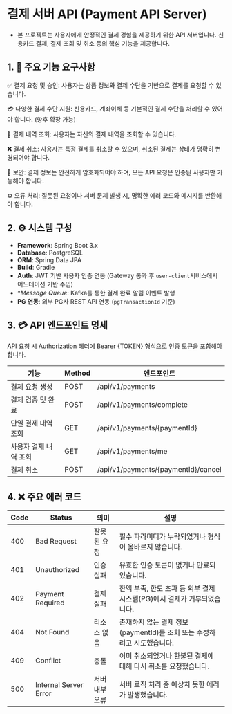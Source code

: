 # 결제 서버 API (Payment API Server)
- 본 프로젝트는 사용자에게 안정적인 결제 경험을 제공하기 위한 API 서버입니다. 신용카드 결제, 결제 조회 및 취소 등의 핵심 기능을 제공합니다.



## 1. 📜 주요 기능 요구사항
✅ 결제 요청 및 승인: 사용자는 상품 정보와 결제 수단을 기반으로 결제를 요청할 수 있습니다.

💳 다양한 결제 수단 지원: 신용카드, 계좌이체 등 기본적인 결제 수단을 처리할 수 있어야 합니다. (향후 확장 가능)

📜 결제 내역 조회: 사용자는 자신의 결제 내역을 조회할 수 있습니다.

❌ 결제 취소: 사용자는 특정 결제를 취소할 수 있으며, 취소된 결제는 상태가 명확히 변경되어야 합니다.

🔐 보안: 결제 정보는 안전하게 암호화되어야 하며, 모든 API 요청은 인증된 사용자만 가능해야 합니다.

⚙️ 오류 처리: 잘못된 요청이나 서버 문제 발생 시, 명확한 에러 코드와 메시지를 반환해야 합니다.




## 2. ⚙ 시스템 구성

- **Framework**: Spring Boot 3.x
- **Database**: PostgreSQL
- **ORM**: Spring Data JPA
- **Build**: Gradle
- **Auth**: JWT 기반 사용자 인증 연동 (Gateway 통과 후 `user-client`서비스에서 어노테이션 기반 주입)
- **Message Queue*: Kafka를 통한 결제 완료 알림 이벤트 발행
- **PG 연동**: 외부 PG사 REST API 연동 (`pgTransactionId` 기준)



## 3. 💳 API 엔드포인트 명세
API 요청 시 Authorization 헤더에 Bearer {TOKEN} 형식으로 인증 토큰을 포함해야 합니다.

| 기능              | Method | 엔드포인트                                  |
|-----------------|--------|----------------------------------------------|
| 결제 요청 생성        | POST   | /api/v1/payments                            | 
| 결제 검증 및 완료      | POST   | /api/v1/payments/complete                   | 
| 단일 결제 내역 조회     | GET    | /api/v1/payments/{paymentId}               |
| 사용자 결제 내역 조회    | GET    | /api/v1/payments/me                         |
| 결제 취소           | POST   | /api/v1/payments/{paymentId}/cancel         |


## 4. ❌ 주요 에러 코드 
| Code|       Status            |	의미| 	설명                                                  |
|---------|-----------------------|---|------------------------------------------------------|
| 400         | Bad Request           | 	잘못된 요청       |	필수 파라미터가 누락되었거나 형식이 올바르지 않습니다.|
| 401         | Unauthorized          | 	인증 실패	|유효한 인증 토큰이 없거나 만료되었습니다.                       |
| 402         | Payment Required      | 	결제 실패	|잔액 부족, 한도 초과 등 외부 결제 시스템(PG)에서 결제가 거부되었습니다.   |
| 404         | Not Found	            | 리소스 없음	|존재하지 않는 결제 정보(paymentId)를 조회 또는 수정하려고 시도했습니다. |
| 409         | Conflict	             | 충돌	|이미 취소되었거나 환불된 결제에 대해 다시 취소를 요청했습니다.               |
| 500         | Internal Server Error | 	서버 내부 오류	|서버 로직 처리 중 예상치 못한 에러가 발생했습니다.              |
